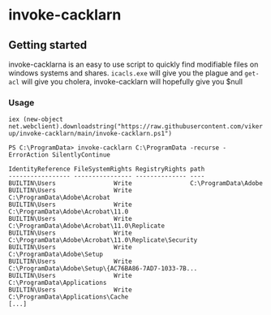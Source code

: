 # invoke-cacklarn

## Getting started

invoke-cacklarna is an easy to use script to quickly find modifiable files on windows systems and shares. `icacls.exe` will give you the plague and `get-acl` will give you cholera, invoke-cacklarn will hopefully give you $null

### Usage

`iex (new-object net.webclient).downloadstring("https://raw.githubusercontent.com/vikerup/invoke-cacklarn/main/invoke-cacklarn.ps1")`

```
PS C:\ProgramData> invoke-cacklarn C:\ProgramData -recurse -ErrorAction SilentlyContinue

IdentityReference FileSystemRights RegistryRights path
----------------- ---------------- -------------- ----
BUILTIN\Users                Write                C:\ProgramData\Adobe
BUILTIN\Users                Write                C:\ProgramData\Adobe\Acrobat
BUILTIN\Users                Write                C:\ProgramData\Adobe\Acrobat\11.0
BUILTIN\Users                Write                C:\ProgramData\Adobe\Acrobat\11.0\Replicate
BUILTIN\Users                Write                C:\ProgramData\Adobe\Acrobat\11.0\Replicate\Security
BUILTIN\Users                Write                C:\ProgramData\Adobe\Setup
BUILTIN\Users                Write                C:\ProgramData\Adobe\Setup\{AC76BA86-7AD7-1033-7B...
BUILTIN\Users                Write                C:\ProgramData\Applications
BUILTIN\Users                Write                C:\ProgramData\Applications\Cache
[...]
```
